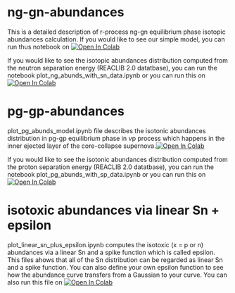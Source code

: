 # ng-gn-abundances
This is a detailed description of r-process ng-gn equilibrium phase isotopic abundances calculation. If you would like to see our simple model, you can run thus notebook on [![Open In Colab](https://colab.research.google.com/assets/colab-badge.svg)](https://colab.research.google.com/drive/1csQ2-oSmTEoqS62X8BxfTV4_DV5c45G8?usp=sharing)

If you would like to see the isotopic abundances distribution computed from the neutron separation energy (REACLIB 2.0 datatbase), you can run the notebook plot_ng_abunds_with_sn_data.ipynb or you can run  this on [![Open In Colab](https://colab.research.google.com/assets/colab-badge.svg)](https://colab.research.google.com/drive/1FZix6Pcqqs78I1c1ylHUp2-Cxi85a9hp?usp=sharing)

# pg-gp-abundances
plot_pg_abunds_model.ipynb file describes the isotonic abundances distribution in pg-gp equilibrium phase in $\nu$p process which happens in the inner ejected layer of the core-collapse supernova.[![Open In Colab](https://colab.research.google.com/assets/colab-badge.svg)](https://drive.google.com/file/d/1aTKbH05x2XmtJlJ9vbfrE17Py2Pe6k8l/view?usp=sharing)

If you would like to see the isotonic abundances distribution computed from the proton separation energy (REACLIB 2.0 datatbase), you can run the notebook plot_pg_abunds_with_sp_data.ipynb or you can run  this on [![Open In Colab](https://colab.research.google.com/assets/colab-badge.svg)](https://drive.google.com/file/d/1P1Sio6Rfs_9aqMVqDLmJNUpp5Vg1rQbJ/view?usp=sharing)

# isotoxic abundances via linear Sn + epsilon
plot_linear_sn_plus_epsilon.ipynb computes the isotoxic (x = p or n) abundances via a linear Sn and a spike function which is called epsilon. This files ahows that all of the Sn distribution can be regarded as linear Sn and a spike function. You can also define your own epsilon function to see how the abundance curve transfers from a Gaussian to your curve. You can also run this file on [![Open In Colab](https://colab.research.google.com/assets/colab-badge.svg)](https://colab.research.google.com/drive/17hBxrrAgcUtaGdCZFO1DYH7aKG3D3AX9?usp=sharing) 



